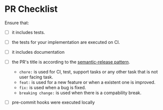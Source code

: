<!-- Describe what this PR aims to resolve. E.g. This PR aims to ...  -->

<!-- Which issue this PR aims to resolve or fix. E.g. This PR resolves #... -->

# PR Checklist

Ensure that:

- [ ] it includes tests.
- [ ] the tests for your implementation are executed on CI.
- [ ] it includes documentation
- [ ] the PR's title is according to the [semantic-release pattern][semantic-release-message].
  - `chore:` is used for CI, test, support tasks or any other task that is not user facing task.
  - `feat:` is used for a new feature or when a existent one is improved.
  - `fix:` is used when a bug is fixed.
  - `breaking change:` is used when there is a compability break.
- [ ] pre-commit hooks were executed locally


<!-- Add any other extra information that would help to understad the changes proposed by the PR -->


[semantic-release-message]: https://github.com/semantic-release/semantic-release/blob/master/README.md#commit-message-format "Semantic Release Commit Message Format"
